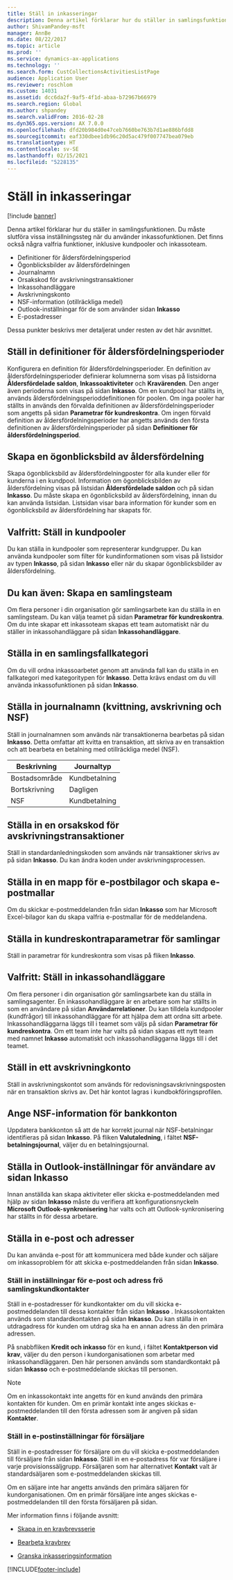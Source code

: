 ```yaml
---
title: Ställ in inkasseringar
description: Denna artikel förklarar hur du ställer in samlingsfunktionen.
author: ShivamPandey-msft
manager: AnnBe
ms.date: 08/22/2017
ms.topic: article
ms.prod: ''
ms.service: dynamics-ax-applications
ms.technology: ''
ms.search.form: CustCollectionsActivitiesListPage
audience: Application User
ms.reviewer: roschlom
ms.custom: 14031
ms.assetid: dcc6da2f-9af5-4f1d-abaa-b72967b66979
ms.search.region: Global
ms.author: shpandey
ms.search.validFrom: 2016-02-28
ms.dyn365.ops.version: AX 7.0.0
ms.openlocfilehash: dfd20b984d0e47ceb7660be763b7d1ae886bfdd8
ms.sourcegitcommit: eaf330dbee1db96c20d5ac479f007747bea079eb
ms.translationtype: HT
ms.contentlocale: sv-SE
ms.lasthandoff: 02/15/2021
ms.locfileid: "5228135"
---
```

# <a name="set-up-collections"></a>Ställ in inkasseringar

[!include [banner](../includes/banner.md)]

Denna artikel förklarar hur du ställer in samlingsfunktionen. Du måste slutföra vissa inställningssteg när du använder inkassofunktionen. Det finns också några valfria funktioner, inklusive kundpooler och inkassoteam. 

- Definitioner för åldersfördelningsperiod
- Ögonblicksbilder av åldersfördelningen
- Journalnamn
- Orsakskod för avskrivningstransaktioner
- Inkassohandläggare
- Avskrivningskonto
- NSF-information (otillräckliga medel)
- Outlook-inställningar för de som använder sidan **Inkasso**
- E-postadresser

Dessa punkter beskrivs mer detaljerat under resten av det här avsnittet. 

<a name="set-up-aging-period-definitions"></a>Ställ in definitioner för åldersfördelningsperioder
-------------------------------

Konfigurera en definition för åldersfördelningsperioder. En definition av åldersfördelningsperioder definierar kolumnerna som visas på listsidorna **Åldersfördelade saldon**, **Inkassoaktiviteter** och **Kravärenden**. Den anger även perioderna som visas på sidan **Inkasso**. Om en kundpool har ställts in, används åldersfördelningsperioddefinitionen för poolen. Om inga pooler har ställts in används den förvalda definitionen av åldersfördelningsperioder som angetts på sidan **Parametrar för kundreskontra**. Om ingen förvald definition av åldersfördelningsperioder har angetts används den första definitionen av åldersfördelningsperioder på sidan **Definitioner för åldersfördelningsperiod**.

## <a name="create-an-aging-snapshot"></a>Skapa en ögonblicksbild av åldersfördelning
Skapa ögonblicksbild av åldersfördelningposter för alla kunder eller för kunderna i en kundpool. Information om ögonblicksbilden av åldersfördelning visas på listsidan **Åldersfördelade saldon** och på sidan **Inkasso**. Du måste skapa en ögonblicksbild av åldersfördelning, innan du kan använda listsidan. Listsidan visar bara information för kunder som en ögonblicksbild av åldersfördelning har skapats för.

## <a name="optional-set-up-customer-pools"></a>Valfritt: Ställ in kundpooler
Du kan ställa in kundpooler som representerar kundgrupper. Du kan använda kundpooler som filter för kundinformationen som visas på listsidor av typen **Inkasso**, på sidan **Inkasso** eller när du skapar ögonblicksbilder av åldersfördelning.

## <a name="optional-create-a-collections-team"></a>Du kan även: Skapa en samlingsteam
Om flera personer i din organisation gör samlingsarbete kan du ställa in en samlingsteam. Du kan välja teamet på sidan **Parametrar för kundreskontra**. Om du inte skapar ett inkassoteam skapas ett team automatiskt när du ställer in inkassohandläggare på sidan **Inkassohandläggare**.

## <a name="set-up-a-collections-case-category"></a>Ställa in en samlingsfallkategori
Om du vill ordna inkassoarbetet genom att använda fall kan du ställa in en fallkategori med kategoritypen för **Inkasso**. Detta krävs endast om du vill använda inkassofunktionen på sidan **Inkasso**.

## <a name="set-up-journal-names-settlement-writeoff-and-nsf"></a>Ställa in journalnamn (kvittning, avskrivning och NSF)
Ställ in journalnamnen som används när transaktionerna bearbetas på sidan **Inkasso**. Detta omfattar att kvitta en transaktion, att skriva av en transaktion och att bearbeta en betalning med otillräckliga medel (NSF).

| Beskrivning | Journaltyp     |
|-------------|------------------|
| Bostadsområde  | Kundbetalning |
| Bortskrivning   | Dagligen            |
| NSF         | Kundbetalning |

## <a name="set-up-a-reason-code-for-writeoff-transactions"></a>Ställa in en orsakskod för avskrivningstransaktioner
Ställ in standardanledningskoden som används när transaktioner skrivs av på sidan **Inkasso**. Du kan ändra koden under avskrivningsprocessen.

## <a name="set-up-a-folder-for-email-attachments-and-create-email-templates"></a>Ställa in en mapp för e-postbilagor och skapa e-postmallar
Om du skickar e-postmeddelanden från sidan **Inkasso** som har Microsoft Excel-bilagor kan du skapa valfria e-postmallar för de meddelandena.

## <a name="set-up-accounts-receivable-parameters-for-collections"></a>Ställa in kundreskontraparametrar för samlingar
Ställ in parametrar för kundreskontra som visas på fliken **Inkasso**.

## <a name="optional-set-up-collections-agents"></a>Valfritt: Ställ in inkassohandläggare
Om flera personer i din organisation gör samlingsarbete kan du ställa in samlingsagenter. En inkassohandläggare är en arbetare som har ställts in som en användare på sidan **Användarrelationer**. Du kan tilldela kundpooler (kundfrågor) till inkassohandläggare för att hjälpa dem att ordna sitt arbete. Inkassohandläggarna läggs till i teamet som väljs på sidan **Parametrar för kundreskontra**. Om ett team inte har valts på sidan skapas ett nytt team med namnet **Inkasso** automatiskt och inkassohandläggarna läggs till i det teamet.

## <a name="set-up-a-writeoff-account"></a>Ställ in ett avskrivningkonto
Ställ in avskrivningskontot som används för redovisningsavskrivningsposten när en transaktion skrivs av. Det här kontot lagras i kundbokföringsprofilen.

## <a name="set-up-nsf-information-for-bank-accounts"></a>Ange NSF-information för bankkonton
Uppdatera bankkonton så att de har korrekt journal när NSF-betalningar identifieras på sidan **Inkasso**. På fliken **Valutaledning**, i fältet **NSF-betalningsjournal**, väljer du en betalningsjournal.

## <a name="set-up-outlook-settings-for-users-of-the-collections-page"></a>Ställa in Outlook-inställningar för användare av sidan Inkasso
Innan anställda kan skapa aktiviteter eller skicka e-postmeddelanden med hjälp av sidan **Inkasso** måste du verifiera att konfigurationsnyckeln **Microsoft Outlook-synkronisering** har valts och att Outlook-synkronisering har ställts in för dessa arbetare.

## <a name="set-up-email-and-addresses"></a>Ställa in e-post och adresser
Du kan använda e-post för att kommunicera med både kunder och säljare om inkassoproblem för att skicka e-postmeddelanden från sidan **Inkasso**. 

### <a name="set-up-email-and-address-settings-for-collections-customer-contacts"></a>Ställ in inställningar för e-post och adress frö samlingskundkontakter
Ställ in e-postadresser för kundkontakter om du vill skicka e-postmeddelanden till dessa kontakter från sidan **Inkasso** . Inkassokontakten används som standardkontakten på sidan **Inkasso**. Du kan ställa in en utdragadress för kunden om utdrag ska ha en annan adress än den primära adressen. 

På snabbfliken **Kredit och inkasso** för en kund, i fältet **Kontaktperson vid krav**, väljer du den person i kundorganisationen som arbetar med inkassohandläggaren. Den här personen används som standardkontakt på sidan **Inkasso** och e-postmeddelande skickas till personen. 

> [!NOTE] 
> Om en inkassokontakt inte angetts för en kund används den primära kontakten för kunden. Om en primär kontakt inte anges skickas e-postmeddelanden till den första adressen som är angiven på sidan **Kontakter**.

### <a name="set-up-email-settings-for-salespeople"></a>Ställ in e-postinställningar för försäljare
Ställ in e-postadresser för försäljare om du vill skicka e-postmeddelanden till försäljare från sidan **Inkasso**. Ställ in en e-postadress för var försäljare i varje provisionssäljgrupp. Försäljaren som har alternativet **Kontakt** valt är standardsäljaren som e-postmeddelanden skickas till. 

Om en säljare inte har angetts används den primära säljaren för kundorganisationen. Om en primär försäljare inte anges skickas e-postmeddelanden till den första försäljaren på sidan.


Mer information finns i följande avsnitt:

 - [Skapa in en kravbrevsserie](tasks/create-collection-letter-sequence.md)

 - [Bearbeta kravbrev](tasks/process-collection-letters.md)

 - [Granska inkasseringsinformation](tasks/review-collections-information.md)



[!INCLUDE[footer-include](../../includes/footer-banner.md)]